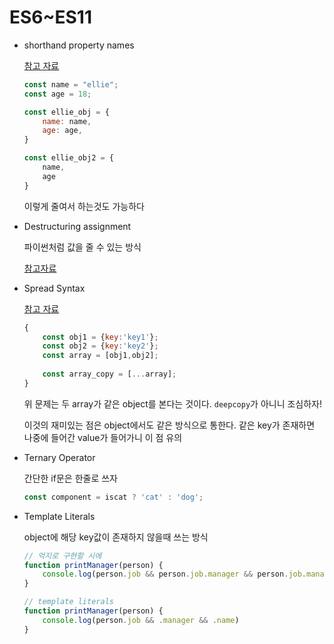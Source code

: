 # ES6~ES11

- shorthand property names

  [참고 자료](https://developer.mozilla.org/ko/docs/Web/JavaScript/Reference/Operators/Object_initializer)

  ```javascript
  const name = "ellie";
  const age = 18;
  
  const ellie_obj = {
      name: name,
      age: age,
  }
  
  const ellie_obj2 = {
      name,
      age
  }
  ```

  이렇게 줄여서 하는것도 가능하다

- Destructuring assignment

  파이썬처럼 값을 줄 수 있는 방식

  [참고자료](https://developer.mozilla.org/ko/docs/Web/JavaScript/Reference/Operators/Object_initializer)

- Spread Syntax

  [참고 자료](https://developer.mozilla.org/ko/docs/Web/JavaScript/Reference/Operators/Spread_syntax)

  ```javascript
  {
      const obj1 = {key:'key1'};
      const obj2 = {key:'key2'};
      const array = [obj1,obj2];
      
      const array_copy = [...array];
  }
  ```

  위 문제는 두 array가 같은 object를 본다는 것이다. `deepcopy`가 아니니 조심하자!

  이것의 재미있는 점은 object에서도 같은 방식으로 통한다. 같은 key가 존재하면 나중에 들어간 value가 들어가니 이 점 유의

- Ternary Operator

  간단한 if문은 한줄로 쓰자

  ```javascript
  const component = iscat ? 'cat' : 'dog';
  ```

- Template Literals

  object에 해당 key값이 존재하지 않을때 쓰는 방식

  ```javascript
  // 억지로 구현할 시에
  function printManager(person) {
      console.log(person.job && person.job.manager && person.job.manager.name)
  }
  
  // template literals
  function printManager(person) {
      console.log(person.job && .manager && .name)
  }
  ```

  

